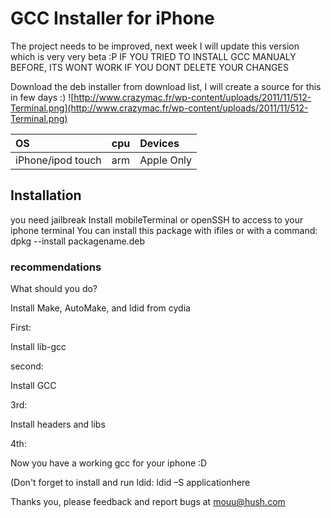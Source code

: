 # GCC Installer for iPhone #
The project needs to be improved, next week I will update this version which is very very beta :P
IF YOU TRIED TO INSTALL GCC MANUALY BEFORE, ITS WONT WORK IF YOU DONT DELETE YOUR CHANGES

Download the deb installer from download list, I will create a source for this in few days :)
![http://www.crazymac.fr/wp-content/uploads/2011/11/512-Terminal.png](http://www.crazymac.fr/wp-content/uploads/2011/11/512-Terminal.png)

| **OS** | **cpu** | **Devices** |
|:-------|:--------|:------------|
| iPhone/ipod touch | arm | Apple Only |

## Installation ##
you need jailbreak
Install mobileTerminal or
openSSH to access to your iphone terminal
You can install this package with ifiles
or with a command:
dpkg --install packagename.deb

### recommendations ###
What should you do?

Install Make, AutoMake, and ldid from cydia


First:

Install lib-gcc


second:

Install GCC


3rd:

Install headers and libs


4th:

Now you have a working gcc for your iphone :D

(Don't forget to install and run ldid:
ldid –S applicationhere


Thanks you, please feedback and report bugs at mouu@hush.com